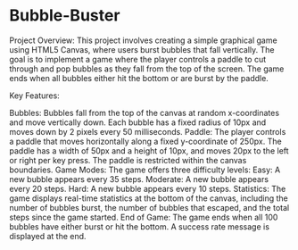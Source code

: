 # Bubble-Buster
Project Overview: This project involves creating a simple graphical game using HTML5 Canvas, where users burst bubbles that fall vertically. The goal is to implement a game where the player controls a paddle to cut through and pop bubbles as they fall from the top of the screen. The game ends when all bubbles either hit the bottom or are burst by the paddle.

Key Features:

Bubbles: Bubbles fall from the top of the canvas at random x-coordinates and move vertically down. Each bubble has a fixed radius of 10px and moves down by 2 pixels every 50 milliseconds.
Paddle: The player controls a paddle that moves horizontally along a fixed y-coordinate of 250px. The paddle has a width of 50px and a height of 10px, and moves 20px to the left or right per key press. The paddle is restricted within the canvas boundaries.
Game Modes: The game offers three difficulty levels:
Easy: A new bubble appears every 35 steps.
Moderate: A new bubble appears every 20 steps.
Hard: A new bubble appears every 10 steps.
Statistics: The game displays real-time statistics at the bottom of the canvas, including the number of bubbles burst, the number of bubbles that escaped, and the total steps since the game started.
End of Game: The game ends when all 100 bubbles have either burst or hit the bottom. A success rate message is displayed at the end.
